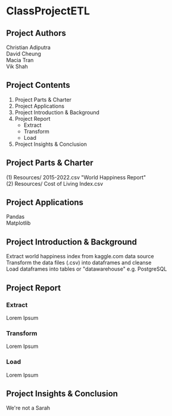 # ClassProjectETL

## Project Authors

Christian Adiputra\
David Cheung\
Macia Tran\
Vik Shah

## Project Contents
1. Project Parts & Charter
2. Project Applications
3. Project Introduction & Background
4. Project Report
   * Extract
   * Transform
   * Load
5. Project Insights & Conclusion

## Project Parts & Charter

(1) Resources/ 2015-2022.csv "World Happiness Report"\
(2) Resources/ Cost of Living Index.csv

## Project Applications

Pandas\
Matplotlib

## Project Introduction & Background

Extract world happiness index from kaggle.com data source\
Transform the data files (.csv) into dataframes and cleanse\
Load dataframes into tables or "datawarehouse" e.g. PostgreSQL

## Project Report

### Extract

Lorem Ipsum

### Transform

Lorem Ipsum

### Load

Lorem Ipsum

## Project Insights & Conclusion

We're not a Sarah
